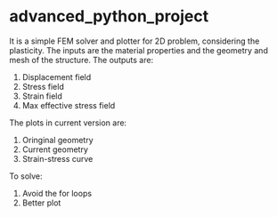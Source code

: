 # advanced_python_project
It is a simple FEM solver and plotter for 2D problem, considering the plasticity.
The inputs are the material properties and the geometry and mesh of the structure.
The outputs are:
1. Displacement field
2. Stress field
3. Strain field
4. Max effective stress field

The plots in current version are:
1. Oringinal geometry
2. Current geometry
3. Strain-stress curve

To solve:
1. Avoid the for loops
2. Better plot
